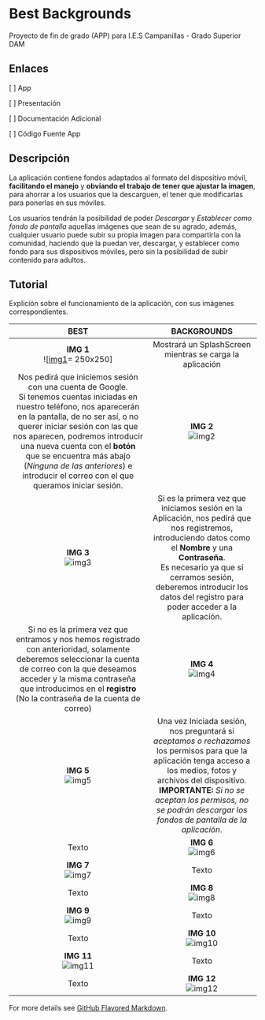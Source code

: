 # Best Backgrounds

Proyecto de fin de grado (APP) para I.E.S Campanillas - Grado Superior DAM

## Enlaces

[ ] App

[ ] Presentación

[ ] Documentación Adicional

[ ] Código Fuente App


## Descripción

La aplicación contiene fondos adaptados al formato del dispositivo móvil, **facilitando el manejo** y **obviando el trabajo de tener que ajustar la imagen**, para ahorrar a los usuarios que la descarguen, el tener que modificarlas para ponerlas en sus móviles.

Los usuarios tendrán la posibilidad de poder _Descargar_ y _Establecer como fondo de pantalla_ aquellas imágenes que sean de su agrado, además, cualquier usuario puede subir su propia imagen para compartirla con la comunidad, haciendo que la puedan ver, descargar, y establecer como fondo para sus dispositivos móviles, pero sin la posibilidad de subir contenido para adultos.

## Tutorial

Explición sobre el funcionamiento de la aplicación, con sus imágenes correspondientes.

BEST | BACKGROUNDS
:------------: | :-------------:
**IMG 1** <br> ![[img1](/Capturas%20de%20Pantalla%20App/img1.png)= 250x250] | Mostrará un SplashScreen mientras se carga la aplicación	
Nos pedirá que iniciemos sesión con una cuenta de Google.<br>Si tenemos cuentas iniciadas en nuestro teléfono, nos aparecerán en la pantalla, de no ser así, o no querer iniciar sesión con las que nos aparecen, podremos introducir una nueva cuenta con el **botón** que se encuentra más abajo (_Ninguna de las anteriores_) e introducir el correo con el que queramos iniciar sesión. | **IMG 2** <br>![img2](/Capturas%20de%20Pantalla%20App/img2.png)	
**IMG 3** <br> ![img3](/Capturas%20de%20Pantalla%20App/img3.png) | Si es la primera vez que iniciamos sesión en la Aplicación, nos pedirá que nos registremos, introduciendo datos como el **Nombre** y una **Contraseña**. <br> Es necesario ya que si cerramos sesión, deberemos introducir los datos del registro para poder acceder a la aplicación.
Si no es la primera vez que entramos y nos hemos registrado con anterioridad, solamente deberemos seleccionar la cuenta de correo con la que deseamos acceder y la misma contraseña que introducimos en el **registro** (No la contraseña de la cuenta de correo) | **IMG 4** <br> ![img4](/Capturas%20de%20Pantalla%20App/img4.png)	
**IMG 5** <br> ![img5](/Capturas%20de%20Pantalla%20App/img5.png) | Una vez Iniciada sesión, nos preguntará si _aceptamos o rechazamos_ los permisos para que la aplicación tenga acceso a los medios, fotos y archivos del dispositivo. <br> **IMPORTANTE:** _Si no se aceptan los permisos, no se podrán descargar los fondos de pantalla de la aplicación_.
Texto | **IMG 6** <br> ![img6](/Capturas%20de%20Pantalla%20App/img6.png)
**IMG 7** <br> ![img7](/Capturas%20de%20Pantalla%20App/img7.png) | Texto
Texto | **IMG 8** <br> ![img8](/Capturas%20de%20Pantalla%20App/img8.png)
**IMG 9** <br> ![img9](/Capturas%20de%20Pantalla%20App/img9.png) | Texto
Texto | **IMG 10** <br> ![img10](/Capturas%20de%20Pantalla%20App/img10.png)
**IMG 11** <br> ![img11](/Capturas%20de%20Pantalla%20App/img11.png) | Texto	
Texto | **IMG 12** <br> ![img12](/Capturas%20de%20Pantalla%20App/img12.png)



For more details see [GitHub Flavored Markdown](https://guides.github.com/features/mastering-markdown/).
